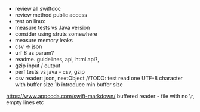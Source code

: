 - review all swiftdoc
- review method public access
- test on linux
- measure tests vs Java version
- consider using struts somewhere
- measure memory leaks
- csv -> json
- urf 8 as param?
- readme. guidelines, api, html api?, 
- gzip input / output
- perf tests vs java - csv, gzip
- csv reader: json, nextObject
//TODO: test read one UTF-8 character with buffer size 1b
introduce min buffer size

https://www.appcoda.com/swift-markdown/
buffered reader - file with no \r, empty lines etc
